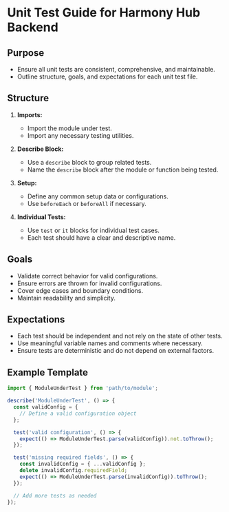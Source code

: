 # Unit Test Guide for Harmony Hub Backend

## Purpose

- Ensure all unit tests are consistent, comprehensive, and maintainable.
- Outline structure, goals, and expectations for each unit test file.

## Structure

1. **Imports:**

   - Import the module under test.
   - Import any necessary testing utilities.

2. **Describe Block:**

   - Use a `describe` block to group related tests.
   - Name the `describe` block after the module or function being tested.

3. **Setup:**

   - Define any common setup data or configurations.
   - Use `beforeEach` or `beforeAll` if necessary.

4. **Individual Tests:**
   - Use `test` or `it` blocks for individual test cases.
   - Each test should have a clear and descriptive name.

## Goals

- Validate correct behavior for valid configurations.
- Ensure errors are thrown for invalid configurations.
- Cover edge cases and boundary conditions.
- Maintain readability and simplicity.

## Expectations

- Each test should be independent and not rely on the state of other tests.
- Use meaningful variable names and comments where necessary.
- Ensure tests are deterministic and do not depend on external factors.

## Example Template

```typescript
import { ModuleUnderTest } from 'path/to/module';

describe('ModuleUnderTest', () => {
  const validConfig = {
    // Define a valid configuration object
  };

  test('valid configuration', () => {
    expect(() => ModuleUnderTest.parse(validConfig)).not.toThrow();
  });

  test('missing required fields', () => {
    const invalidConfig = { ...validConfig };
    delete invalidConfig.requiredField;
    expect(() => ModuleUnderTest.parse(invalidConfig)).toThrow();
  });

  // Add more tests as needed
});
```
